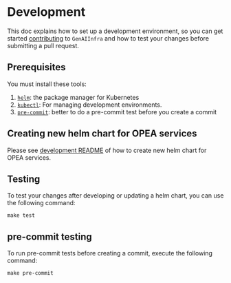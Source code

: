 # Development

This doc explains how to set up a development environment, so you can get started
[contributing](https://github.com/opea-project/docs/tree/main/community/CONTRIBUTING.md) to `GenAIInfra` and how to test your changes before
submitting a pull request.

## Prerequisites

You must install these tools:

1. [`helm`](https://helm.sh/docs/intro/install/): the package manager for Kubernetes
1. [`kubectl`](https://kubernetes.io/docs/tasks/tools/install-kubectl/): For
   managing development environments.
1. [`pre-commit`](https://pre-commit.com/#install): better to do a pre-commit test before
   you create a commit

## Creating new helm chart for OPEA services

Please see [development README](dev/README.md) of how to create new helm chart for OPEA services.

## Testing

To test your changes after developing or updating a helm chart, you can use the following command:

```
make test
```

## pre-commit testing

To run pre-commit tests before creating a commit, execute the following command:

```
make pre-commit
```
